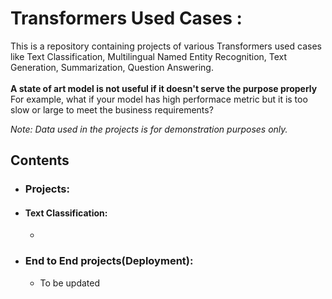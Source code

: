 # Transformers Used Cases : 
This is a repository containing projects of various Transformers used cases like Text Classification, Multilingual Named Entity Recognition, Text Generation, Summarization, Question Answering. <br><br>
<b>A state of art model is not useful if it doesn't serve the purpose properly</b><br>
For example, what if your model has high performace metric but it is too slow or large to meet the business requirements?

_Note: Data used in the projects is for demonstration purposes only._

## Contents

- ### Projects:

- #### Text Classification:
	- 






- ### End to End projects(Deployment):

	- To be updated
